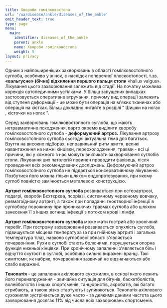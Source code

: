 ```yaml
---
title: Хвороби гомілковостопа
url: '/ua/disease/ankle/diseases_of_the_ankle'
omit_header_text: true
type: page
menu:
  main:
    identifier: diseases_of_the_ankle
    parent: ankle
    name: Хвороби гомілковостопа
    weight: 5
layout: privacy
---
```


Одним з найпоширеніших захворювань в області гомілковостопного суглоба, особливо у жінок, є наслідок поперечної
плоскостопості, т.зв. **«вальгусне» (бічне) відхилення першого пальця стопи** «hallux valgus». Лікування цього
захворювання залежить від стадії. На початку можлива корекція ортопедичними устілками. У більш запущених випадках
застосовується оперативне втручання, причому вид операції залежить від ступеня деформації - це може бути операція на
м'яких тканинах або операція на кістках. Більш докладно читайте в розділі " Шишки на ногах , кісточки на ногах ".

Серед захворювань гомілковостопного суглоба, що мають нетравматичне походження, варто окремо виділити хворобу
гомілковостопного суглоба - **деформуючий артроз.** Лікування артрозу гомілковостопного суглоба сьогодні актуальна тема
для багатьох. Взуття на високих підборах, неправильний ритм життя, великі навантаження на нижні кінцівки,
переохолодження, травми - всі ці причини, які у кожного з нас можуть викликати захворювання суглобів стопи. Лікування
цих патологій повинен проводити фахівець, після проведення всіх рекомендованих досліджень. Деформуючий артроз
гомілковостопного суглоба не піддається консервативному лікуванню. Позбутися його можна тільки шляхом ендопротезування,
при якому суглоб повністю замінюється металевою конструкцією.

**Артрит гомілковостопного суглоба** розвивається при остеоартрозі, подагрі, хвороби Бєхтєрєва, псоріазі, системному
червоному вовчаку, ревматоїдному артриті, а також при попаданні гноєтворної інфекції в суглобову порожнину при
проникаючих травмах суглоба або шляхом занесення її з інших вогнищ інфекції з потоком крові і лімфи.

**Артрит гомілковостопного суглоба** може мати гострий або хронічний перебіг. При гострому захворюванні розвивається
опухлість суглоба, підвищується місцева температура (а при гнійному артриті і загальна температура тіла), навколо
суглобової області з'являється почервоніння. Рухи в суглобі стають болючими, порушується опорна функція нижньої
кінцівки. При хронічному запаленні з'являється біль і відчуття скутості в суглобі, особливо сильно виражені вранці. Такі
симптоми, як набряк, почервоніння зазвичай не відзначаються або слабо виражені.

**Тенопатія** - це запалення ахіллового сухожилля, в основі якого лежить його перенапруження - звичайна ситуація для
бігунів, баскетболістів, волейболістів і інших спортсменів, танцюристів, акробатів, які багато стрибають, а також різко
стартують і зупиняються. Тенопатія ахіллового сухожилля зустрічається дуже часто - за деякими даними частота цього
захворювання досягає 11% від числа всіх захворювань спортсменів.